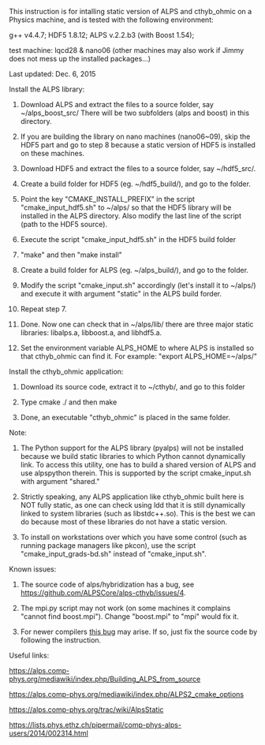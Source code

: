 This instruction is for intalling static version of ALPS and cthyb_ohmic on 
a Physics machine, and is tested with the following environment:

g++ v4.4.7; HDF5 1.8.12; ALPS v.2.2.b3 (with Boost 1.54); 

test machine: lqcd28 & nano06 (other machines may also work if Jimmy does not 
mess up the installed packages...)

Last updated: Dec. 6, 2015


Install the ALPS library:

1. Download ALPS and extract the files to a source folder, say ~/alps_boost_src/
   There will be two subfolders (alps and boost) in this directory.

2. If you are building the library on nano machines (nano06~09), skip the HDF5
   part and go to step 8 because a static version of HDF5 is installed on these
   machines.

3. Download HDF5 and extract the files to a source folder, say ~/hdf5_src/.

4. Create a build folder for HDF5 (eg. ~/hdf5_build/), and go to the folder.

5. Point the key "CMAKE_INSTALL_PREFIX" in the script "cmake_input_hdf5.sh" to 
   ~/alps/ so that the HDF5 library will be installed in the ALPS directory.
   Also modify the last line of the script (path to the HDF5 source).

6. Execute the script "cmake_input_hdf5.sh" in the HDF5 build folder

7. "make" and then "make install"

8. Create a build folder for ALPS (eg. ~/alps_build/), and go to the folder.

9. Modify the script "cmake_input.sh" accordingly (let's install it to ~/alps/) 
   and execute it with argument "static" in the ALPS build forder.

10. Repeat step 7.

11. Done. Now one can check that in ~/alps/lib/ there are three major static 
    libraries: libalps.a, libboost.a, and libhdf5.a.

12. Set the environment variable ALPS_HOME to where ALPS is installed so that
    cthyb_ohmic can find it. For example: "export ALPS_HOME=~/alps/"


Install the cthyb_ohmic application:

1. Download its source code, extract it to ~/cthyb/, and go to this folder

2. Type cmake ./ and then make 

3. Done, an executable "cthyb_ohmic" is placed in the same folder.


Note:

1. The Python support for the ALPS library (pyalps) will not be installed
   because we build static libraries to which Python cannot dynamically link.
   To access this utility, one has to build a shared version of ALPS and 
   use alpspython therein. This is supported by the script cmake_input.sh
   with argument "shared."

2. Strictly speaking, any ALPS application like cthyb_ohmic built here is 
   NOT fully static, as one can check using ldd that it is still dynamically
   linked to system libraries (such as libstdc++.so). This is the best we
   can do because most of these libraries do not have a static version.

3. To install on workstations over which you have some control (such as 
   running package managers like pkcon), use the script "cmake_input_grads-bd.sh"
   instead of "cmake_input.sh".


Known issues:

1. The source code of alps/hybridization has a bug, see https://github.com/ALPSCore/alps-cthyb/issues/4.

2. The mpi.py script may not work (on some machines it complains "cannot find 
   boost.mpi"). Change "boost.mpi" to "mpi" would fix it. 

3. For newer compilers [this bug](https://svn.boost.org/trac/boost/ticket/8973) may arise. 
   If so, just fix the source code by following the instruction.


Useful links:

https://alps.comp-phys.org/mediawiki/index.php/Building_ALPS_from_source

https://alps.comp-phys.org/mediawiki/index.php/ALPS2_cmake_options

https://alps.comp-phys.org/trac/wiki/AlpsStatic

https://lists.phys.ethz.ch/pipermail/comp-phys-alps-users/2014/002314.html
